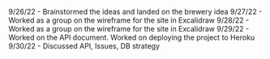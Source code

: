 9/26/22 - Brainstormed the ideas and landed on the brewery idea
9/27/22 -  Worked as a group on the wireframe for the site in Excalidraw
9/28/22 -  Worked as a group on the wireframe for the site in Excalidraw
9/29/22 - Worked on the API document. Worked on deploying the project to Heroku
9/30/22 - Discussed API, Issues, DB strategy